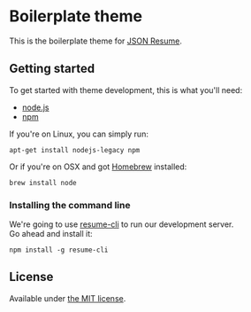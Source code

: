 # Boilerplate theme

This is the boilerplate theme for [JSON Resume](http://jsonresume.org/).

## Getting started

To get started with theme development, this is what you'll need:


- [node.js](http://http://howtonode.org/how-to-install-nodejs)
- [npm](http://howtonode.org/introduction-to-npm)

If you're on Linux, you can simply run:

```
apt-get install nodejs-legacy npm
```

Or if you're on OSX and got [Homebrew](http://brew.sh/) installed:
```
brew install node
```

### Installing the command line

We're going to use [resume-cli](https://github.com/jsonresume/resume-cli) to run our development server.  
Go ahead and install it:

```
npm install -g resume-cli
```

## License

Available under [the MIT license](http://mths.be/mit).

